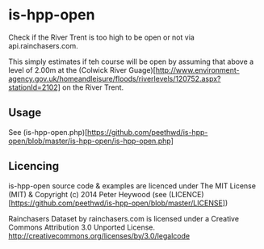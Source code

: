 is-hpp-open
===========

Check if the River Trent is too high to be open or not via api.rainchasers.com.

This simply estimates if teh course will be open by assuming that above a level of 2.00m at the (Colwick River Guage)[http://www.environment-agency.gov.uk/homeandleisure/floods/riverlevels/120752.aspx?stationId=2102] on the River Trent.

Usage
-----
See (is-hpp-open.php)[https://github.com/peethwd/is-hpp-open/blob/master/is-hpp-open/is-hpp-open.php]



Licencing 
---------
is-hpp-open source code & examples are licenced under The MIT License (MIT) & Copyright (c) 2014 Peter Heywood (see (LICENCE)[https://github.com/peethwd/is-hpp-open/blob/master/LICENSE])

Rainchasers Dataset by rainchasers.com is licensed under a Creative Commons Attribution 3.0 Unported License.
http://creativecommons.org/licenses/by/3.0/legalcode


